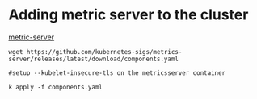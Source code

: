 # Adding metric server to the cluster

[metric-server](https://github.com/kubernetes-sigs/metrics-server)
```
wget https://github.com/kubernetes-sigs/metrics-server/releases/latest/download/components.yaml

#setup --kubelet-insecure-tls on the metricsserver container

k apply -f components.yaml
```